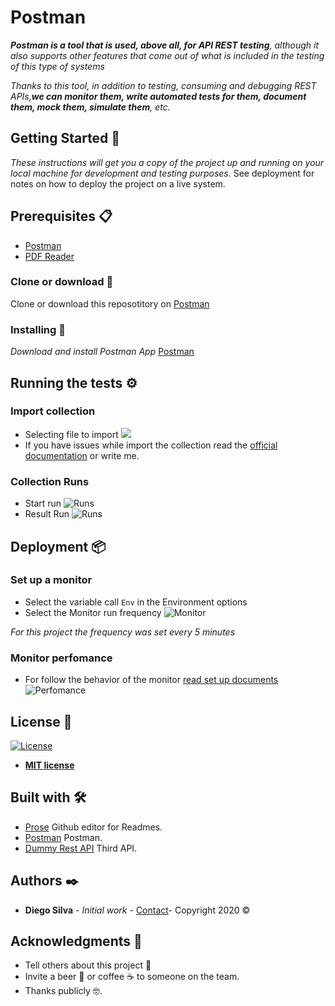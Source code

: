 # Postman
_**Postman is a tool that is used, above all, for API REST testing**, although it also supports other features that come out of what is included in the testing of this type of systems_ 

_Thanks to this tool, in addition to testing, consuming and debugging REST APIs,**we can monitor them, write automated tests for them, document them, mock them, simulate them**, etc._
## Getting Started 🚀
_These instructions will get you a copy of the project up and running on your local machine for development and testing purposes._
See deployment for notes on how to deploy the project on a live system.
## Prerequisites 📋
* [Postman](https://www.postman.com/downloads/)
* [PDF Reader](https://acrobat.adobe.com/es/es/acrobat/pdf-reader.html)
### Clone or download :nut_and_bolt:
Clone or download this reposotitory on 
[Postman](https://github.com/diegosilva91/Postman)
### Installing  🔧
_Download and install Postman App_
[Postman](https://www.postman.com/downloads/)
## Running the tests ⚙️
### Import collection
- Selecting file to import
![](https://assets.postman.com/postman-docs/working_with_datafiles/import_sample.png)
- If you have issues while import the collection read the
[official documentation](https://learning.postman.com/docs/postman/collection-runs/working-with-data-files/)
or write me.
### Collection Runs
- Start run
![Runs](https://assets.postman.com/postman-docs/Runner-button2.png)
- Result Run 
![Runs](https://assets.postman.com/postman-docs/using_environment_in_collection_runs/collection_runner_results.png)
## Deployment 📦
### Set up a monitor
- Select the variable call `Env` in the Environment options
- Select the Monitor run frequency
![Monitor](https://www.postman.com/img/pages/api-monitoring/postman-api-monitoring.gif)

_For this project the frequency was set every 5 minutes_
### Monitor perfomance
* For follow the behavior of the monitor [read set up documents](https://learning.postman.com/docs/postman/monitors/intro-monitors/)
![Perfomance](https://assets.postman.com/postman-docs/monitoring-usage-details.jpg)

## License 📄
[![License](http://img.shields.io/:license-mit-blue.svg?style=flat-square)](http://badges.mit-license.org)

- **[MIT license](http://opensource.org/licenses/mit-license.php)**
## Built with 🛠️
- [Prose](http://prose.io/) Github editor for Readmes.
- [Postman](https://www.postman.com/downloads/) Postman.
- [Dummy Rest API](http://dummy.restapiexample.com/) Third API.
## Authors  ✒️
* **Diego Silva** - *Initial work* - [Contact](https://www.linkedin.com/in/diego-silva-r/)- Copyright 2020 © 
## Acknowledgments 🎁
* Tell others about this project 📢
* Invite a beer 🍺 or coffee ☕ to someone on the team.
* Thanks publicly 🤓.
